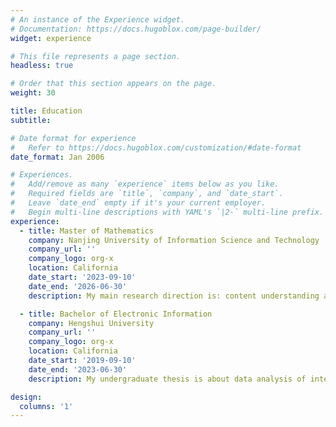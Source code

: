 ```yaml
---
# An instance of the Experience widget.
# Documentation: https://docs.hugoblox.com/page-builder/
widget: experience

# This file represents a page section.
headless: true

# Order that this section appears on the page.
weight: 30

title: Education
subtitle:

# Date format for experience
#   Refer to https://docs.hugoblox.com/customization/#date-format
date_format: Jan 2006

# Experiences.
#   Add/remove as many `experience` items below as you like.
#   Required fields are `title`, `company`, and `date_start`.
#   Leave `date_end` empty if it's your current employer.
#   Begin multi-line descriptions with YAML's `|2-` multi-line prefix.
experience:
  - title: Master of Mathematics
    company: Nanjing University of Information Science and Technology
    company_url: ''
    company_logo: org-x
    location: California
    date_start: '2023-09-10'
    date_end: '2026-06-30'
    description: My main research direction is: content understanding and generation of large language models

  - title: Bachelor of Electronic Information
    company: Hengshui University
    company_url: ''
    company_logo: org-x
    location: California
    date_start: '2019-09-10'
    date_end: '2023-06-30'
    description: My undergraduate thesis is about data analysis of intelligent buildings.

design:
  columns: '1'
---
```

